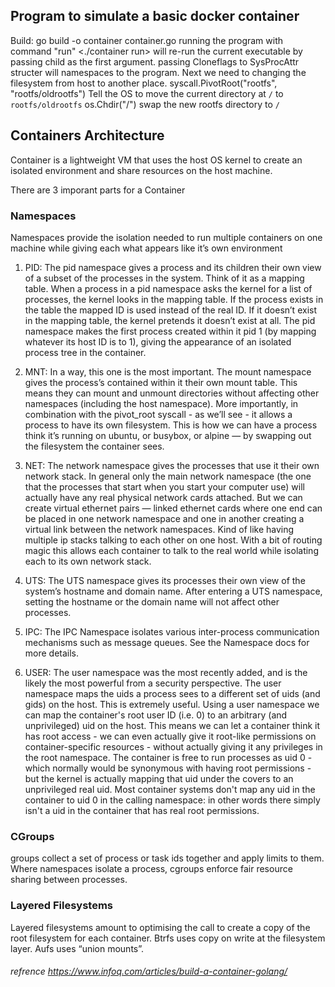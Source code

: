 ## Program to simulate a basic docker container
Build: go build -o container container.go
running the program with command "run" <./container run>  will re-run the current executable by passing child as the first argument.
passing Cloneflags to SysProcAttr structer will namespaces to the program. Next we need to changing the filesystem from host to another place.
syscall.PivotRoot("rootfs", "rootfs/oldrootfs") Tell the OS to move the current directory at `/` to `rootfs/oldrootfs`
os.Chdir("/") swap the new rootfs directory to `/`

## Containers Architecture
Container is a lightweight VM that uses the host OS kernel to create an isolated environment and share resources on the host machine. 

There are 3 imporant parts for a Container
### Namespaces
Namespaces provide the isolation needed to run multiple containers on one machine while giving each what appears like it’s own environment
1. PID: The pid namespace gives a process and its children their own view of a subset of the processes in the system. Think of it as a mapping table. When a process in a pid namespace asks the kernel for a list of processes, the kernel looks in the mapping table. If the process exists in the table the mapped ID is used instead of the real ID. If it doesn’t exist in the mapping table, the kernel pretends it doesn’t exist at all. The pid namespace makes the first process created within it pid 1 (by mapping whatever its host ID is to 1), giving the appearance of an isolated process tree in the container.

2. MNT: In a way, this one is the most important. The mount namespace gives the process’s contained within it their own mount table. This means they can mount and unmount directories without affecting other namespaces (including the host namespace). More importantly, in combination with the pivot_root syscall - as we’ll see - it allows a process to have its own filesystem. This is how we can have a process think it’s running on ubuntu, or busybox, or alpine — by swapping out the filesystem the container sees.

3. NET: The network namespace gives the processes that use it their own network stack. In general only the main network namespace (the one that the processes that start when you start your computer use) will actually have any real physical network cards attached. But we can create virtual ethernet pairs — linked ethernet cards where one end can be placed in one network namespace and one in another creating a virtual link between the network namespaces. Kind of like having multiple ip stacks talking to each other on one host. With a bit of routing magic this allows each container to talk to the real world while isolating each to its own network stack.

4. UTS: The UTS namespace gives its processes their own view of the system’s hostname and domain name. After entering a UTS namespace, setting the hostname or the domain name will not affect other processes.

5. IPC: The IPC Namespace isolates various inter-process communication mechanisms such as message queues. See the Namespace docs for more details.

6. USER: The user namespace was the most recently added, and is the likely the most powerful from a security perspective. The user namespace maps the uids a process sees to a different set of uids (and gids) on the host. This is extremely useful. Using a user namespace we can map the container's root user ID (i.e. 0) to an arbitrary (and unprivileged) uid on the host. This means we can let a container think it has root access - we can even actually give it root-like permissions on container-specific resources - without actually giving it any privileges in the root namespace. The container is free to run processes as uid 0 - which normally would be synonymous with having root permissions - but the kernel is actually mapping that uid under the covers to an unprivileged real uid. Most container systems don't map any uid in the container to uid 0 in the calling namespace: in other words there simply isn't a uid in the container that has real root permissions.

### CGroups
groups collect a set of process or task ids together and apply limits to them. Where namespaces isolate a process, cgroups enforce fair resource sharing between processes.

### Layered Filesystems
Layered filesystems amount to optimising the call to create a copy of the root filesystem for each container.
Btrfs uses copy on write at the filesystem layer. Aufs uses “union mounts”.

###### refrence https://www.infoq.com/articles/build-a-container-golang/
